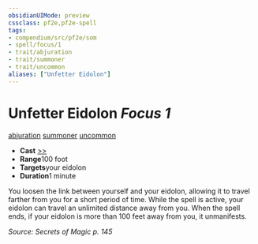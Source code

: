 ```yaml
---
obsidianUIMode: preview
cssclass: pf2e,pf2e-spell
tags:
- compendium/src/pf2e/som
- spell/focus/1
- trait/abjuration
- trait/summoner
- trait/uncommon
aliases: ["Unfetter Eidolon"]
---
```

# Unfetter Eidolon *Focus 1*   
[abjuration](../../Rules/traits/abjuration.md)  [summoner](../../Rules/traits/summoner-som.md)  [uncommon](../../Rules/traits/uncommon.md)  

- **Cast** [>>](../../Rules/core-rulebook/chapter-9-playing-the-game.md#Actions "Two-Action") 
- **Range**100 foot
- **Targets**your eidolon
- **Duration**1 minute

You loosen the link between yourself and your eidolon, allowing it to travel farther from you for a short period of time. While the spell is active, your eidolon can travel an unlimited distance away from you. When the spell ends, if your eidolon is more than 100 feet away from you, it unmanifests.

*Source: Secrets of Magic p. 145*